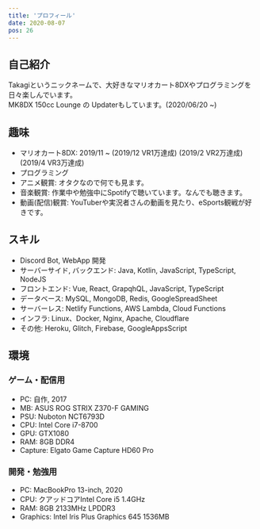 ```yaml
---
title: 'プロフィール'
date: 2020-08-07
pos: 26
---
```


## 自己紹介
Takagiというニックネームで、大好きなマリオカート8DXやプログラミングを日々楽しんでいます。<br/>
MK8DX 150cc Lounge の Updaterもしています。(2020/06/20 ~) 

## 趣味
- マリオカート8DX: 2019/11 ~ (2019/12 VR1万達成) (2019/2 VR2万達成) (2019/4 VR3万達成)
- プログラミング
- アニメ観賞: オタクなので何でも見ます。
- 音楽観賞: 作業中や勉強中にSpotifyで聴いています。なんでも聴きます。
- 動画(配信)観賞: YouTuberや実況者さんの動画を見たり、eSports観戦が好きです。

## スキル
- Discord Bot, WebApp 開発
- サーバーサイド, バックエンド: Java, Kotlin, JavaScript, TypeScript, NodeJS
- フロントエンド: Vue, React, GrapqhQL, JavaScript, TypeScript
- データベース: MySQL, MongoDB, Redis, GoogleSpreadSheet
- サーバーレス: Netlify Functions, AWS Lambda, Cloud Functions
- インフラ: Linux、Docker, Nginx, Apache, Cloudflare
- その他: Heroku, Glitch, Firebase, GoogleAppsScript

## 環境

### ゲーム・配信用
- PC: 自作, 2017
- MB: ASUS ROG STRIX Z370-F GAMING
- PSU: Nuboton NCT6793D
- CPU: Intel Core i7-8700
- GPU: GTX1080
- RAM: 8GB DDR4
- Capture: Elgato Game Capture HD60 Pro

### 開発・勉強用
- PC: MacBookPro 13-inch, 2020
- CPU: クアッドコアIntel Core i5 1.4GHz
- RAM: 8GB 2133MHz LPDDR3
- Graphics: Intel Iris Plus Graphics 645 1536MB
